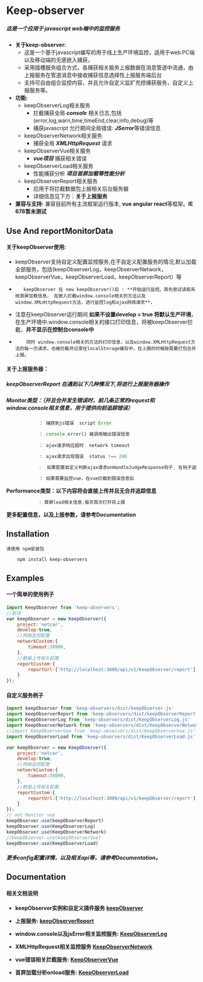 # Keep-observer

##### **这是一个应用于 javascript web端中的监控服务** 

- **关于keep-observer:**    
  - 这是一个基于javascript编写的用于线上生产环境监控，适用于web:PC端以及移动端的无感嵌入捕获，
  - 采用插槽服务组合方式，各捕获相关服务上报数据在消息管道中流通，由上报服务在管道消息中接收捕获信息选择性上报服务端后台
  - 支持可自由组合监控内容，并且允许自定义监扩充控捕获服务，自定义上报服务等。
- **功能:**  
  - keepObserverLog相关服务
    - 拦截捕获全局 ***console*** 相关日志,包括(error,log,warn,time,timeEnd,clear,info,debug)等
    - 捕获javascript 允行期间全局错误: ***JSerror***等错误信息
  - keepObserverNetwork相关服务
    - 捕获全局 ***XMLHttpRequest*** 请求
  - keepObserverVue相关服务
    - ***vue项目*** 捕获相关错误 
  - keepObserverLoad相关服务
    - 性能捕获分析 ***项目首屏加载等性能分析***
  - keepObserverReport相关服务
    - 应用于将拦截数据包上报相关后台服务器
    - 详细信息见下方：**关于上报服务**
- **兼容与支持:**   兼容目前所有主流框架运行版本, **vue angular  react**等框架。**IE 678暂未测试**



## Use And reportMonitorData

#### 	关于keepObserver使用:

- 	keepObserver支持自定义配置监控服务,在不自定义配置服务的情况,默认加载全部服务，包括(keepObserverLog，keepObserverNetwork， keepObserverVue，keepObserverLoad，keepObserverReport）等
-        keepObserver 在 new keepObserver()后 : **开始运行监控。首先尝试读取系统首屏加载信息， 在嵌入拦截window.console相关的方法以及window.XMLHttpRequest方法，进行监控log和ajax网络请求**，
- 	注意在keepObserver运行期间 **如果不设置develop = true 将默认生产环境**，在生产环境中.window.console相关的接口打印信息，将被keepObserver拦截，**并不显示在控制台console中**
-         同时 window.console相关的方法的打印信息，以及window.XMLHttpRequest方法的每一次请求，也被拦截并记录在localStorage缓存中，在上报的时候按需要打包合并上报。	



#### 	关于上报服务器：

##### 		keepObserverReport 在遇到以下几种情况下,将进行上报服务器操作

##### 		Monitor类型：（并且合并发生错误时，前几条正常的request和window.console相关信息，用于提供向前追踪错误）

```javascript
			： 捕获到js错误  script Error
            
        	： console.error() 被调用输出错误信息	
            
			： ajax请求响应超时  network timeout

			： ajax请求出现错误  status !== 200

			:  如果配置自定义判断ajax请求onHandleJudgeResponse钩子, 在钩子返回不等于false时，判断为ajax请求不正确

			： 如果需要监控vue，在vue拦截到错误信息后
```

**Performance类型：以下内容将会直接上传并且无合并追踪信息**

```javascript
			: 首屏load相关信息,每天首次打开将上报
```

**更多配置信息，以及上报参数，请参考Documentation**



## Installation

	请使用 npm安装包

```
	npm install keep-observers
```



## Examples

#### 	一个简单的使用例子

```javascript
import KeepObserver from 'keep-observers';
//启动
var keepObserver = new KeepObserver({
	project:'netcar',
	develop:true,
	//网络监控配置
	networkCustom:{
		timeout:30000,
	},
	//数据上传相关配置
	reportCustom:{
		reportUrl:['http://localhost:3000/api/v1/keepObserver/report'],
	}
});
```

#### 自定义服务例子

```javascript
import keepObserver from 'keep-observers/dist/keepObserver.js'
import keepObserverReport from 'keep-observers/dist/keepObserverReport.js'
import KeepObserverLog from 'keep-observers/dist/KeepObserverLog.js'
import KeepObserverNetwork from 'keep-observers/dist/KeepObserverNetwork.js'
//import KeepObserverVue from 'keep-observers/dist/KeepObserverVue.js'
import KeepObserverLoad from 'keep-observers/dist/KeepObserverLoad.js'

var keepObserver = new KeepObserver({
	project:'netcar',
	develop:true,
	//网络监控配置
	networkCustom:{
		timeout:30000,
	},
	//数据上传相关配置
	reportCustom:{
		reportUrl:['http://localhost:3000/api/v1/keepObserver/report'],
	}
});
// not Monitor vue
keepObserver.use(keepObserverReport)
keepObserver.use(KeepObserverLog)
keepObserver.use(KeepObserverNetwork)
//keepObserver.use(KeepObserverVue)
keepObserver.use(KeepObserverLoad)
```

##### 	更多config配置详情，以及相关api等，请参考Documentation。



## Documentation

#### 	相关文档说明

- **keepObserver实例和自定义插件服务**   **[keepObserver](https://github.com/keep-observer/keepObserver/blob/master/document/keepObserver.md)**

- **上报服务:**   **[keepObserverReport](https://github.com/keep-observer/keepObserver/blob/master/document/report.md)**
- **window.console以及jsError相关监控服务:**   **[KeepObserverLog](https://github.com/keep-observer/keepObserver/blob/master/document/log.md)**

- **XMLHttpRequest相关监控服务**   **[KeepObserverNetwork](https://github.com/keep-observer/keepObserver/blob/master/document/network.md)**
- **vue错误相关拦截服务:**   **[KeepObserverVue](https://github.com/keep-observer/keepObserver/blob/master/document/vue.md)**

- **首屏加载分析onload服务:**   **[KeepObserverLoad](https://github.com/keep-observer/keepObserver/blob/master/document/kiad.md)**